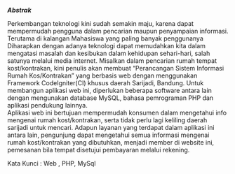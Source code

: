 ***Abstrak***


Perkembangan teknologi kini sudah semakin maju, karena dapat mempermudah pengguna dalam pencarian maupun penyampaian informasi. Terutama di kalangan Mahasiswa yang paling banyak penggunanya 
Diharapkan dengan adanya teknologi dapat memudahkan kita dalam mengatasi masalah dan kesibukan dalam kehidupan sehari-hari, salah satunya melalui media internet. Misalkan dalam pencarian rumah tempat kost/kontrakan, kini penulis akan membuat “Perancangan Sistem Informasi Rumah Kos/Kontrakan” yang berbasis web dengan menggunakan Framework CodeIgniter(CI) khusus daerah Sarijadi, Bandung.
Untuk membangun aplikasi web ini, diperlukan beberapa software antara lain dengan mengunakan database MySQL, bahasa pemrograman PHP dan aplikasi pendukung lainnya.  
Aplikasi web ini bertujuan mempermudah konsumen dalam mengetahui info mengenai rumah kost/kontrakan, serta tidak perlu lagi keliling daerah sarijadi untuk mencari.
Adapun layanan yang terdapat dalam aplikasi ini antara lain, pengunjung dapat mengetahui semua informasi mengenai rumah kost/kontrakan yang dibutuhkan, menjadi member di website ini, pemesanan bila tempat disetujui pembayaran melalui rekening. 

Kata Kunci	:	Web , PHP, MySql 
